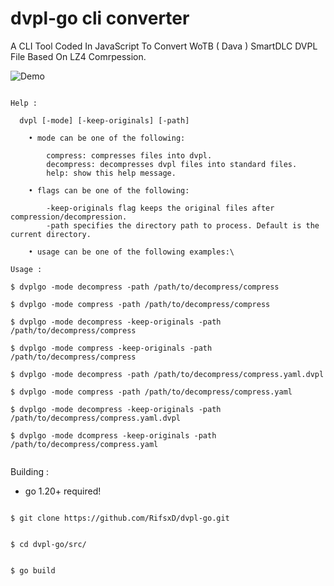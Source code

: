 # dvpl-go cli converter
 A CLI Tool Coded In JavaScript To Convert WoTB ( Dava ) SmartDLC DVPL File Based On LZ4 Comrpession.

 ![Demo](img/dvplgo-demo.gif)

```

Help :

  dvpl [-mode] [-keep-originals] [-path]

    • mode can be one of the following:

        compress: compresses files into dvpl.
        decompress: decompresses dvpl files into standard files.
        help: show this help message.

	• flags can be one of the following:

    	-keep-originals flag keeps the original files after compression/decompression.
    	-path specifies the directory path to process. Default is the current directory.

	• usage can be one of the following examples:\
	
Usage :

$ dvplgo -mode decompress -path /path/to/decompress/compress
		
$ dvplgo -mode compress -path /path/to/decompress/compress
		
$ dvplgo -mode decompress -keep-originals -path /path/to/decompress/compress
		
$ dvplgo -mode compress -keep-originals -path /path/to/decompress/compress
		
$ dvplgo -mode decompress -path /path/to/decompress/compress.yaml.dvpl
		
$ dvplgo -mode compress -path /path/to/decompress/compress.yaml
		
$ dvplgo -mode decompress -keep-originals -path /path/to/decompress/compress.yaml.dvpl
		
$ dvplgo -mode dcompress -keep-originals -path /path/to/decompress/compress.yaml


```

Building :

- go 1.20+ required!

```

$ git clone https://github.com/RifsxD/dvpl-go.git

```

```

$ cd dvpl-go/src/

```

```

$ go build

```